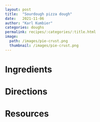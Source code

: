 ```yaml
---
layout: post
title:  "Sourdough pizza dough"
date:   2021-11-06
author: "Karl Kumbier"
categories: doughs
permalink: recipes/:categories/:title.html
image:
  path: /images/pie-crust.png
  thumbnail: /images/pie-crust.png
---
```


# Ingredients

# Directions

# Resources
